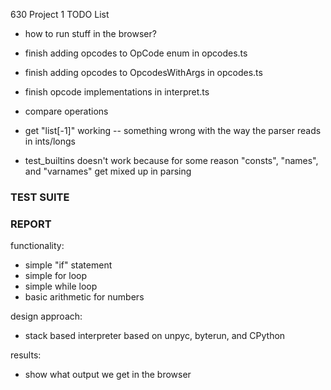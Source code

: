 630 Project 1 TODO List

* how to run stuff in the browser?
* finish adding opcodes to OpCode enum in opcodes.ts
* finish adding opcodes to OpcodesWithArgs in opcodes.ts
* finish opcode implementations in interpret.ts
* compare operations

* get "list[-1]" working -- something wrong with the way the parser reads in ints/longs

* test_builtins doesn't work because for some reason "consts", "names", and "varnames" get mixed up in parsing

### TEST SUITE


### REPORT

functionality:
- simple "if" statement
- simple for loop
- simple while loop
- basic arithmetic for numbers

design approach:
- stack based interpreter based on unpyc, byterun, and CPython

results:
- show what output we get in the browser